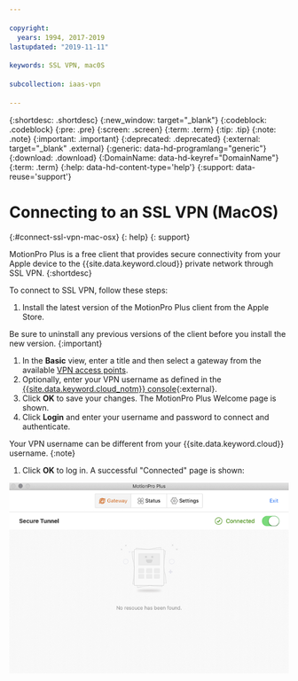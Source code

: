 ```yaml
---

copyright:
  years: 1994, 2017-2019
lastupdated: "2019-11-11"

keywords: SSL VPN, mac0S

subcollection: iaas-vpn

---
```


{:shortdesc: .shortdesc}
{:new_window: target="_blank"}
{:codeblock: .codeblock}
{:pre: .pre}
{:screen: .screen}
{:term: .term}
{:tip: .tip}
{:note: .note}
{:important: .important}
{:deprecated: .deprecated}
{:external: target="_blank" .external}
{:generic: data-hd-programlang="generic"}
{:download: .download}
{:DomainName: data-hd-keyref="DomainName"}
{:term: .term}
{:help: data-hd-content-type='help'}
{:support: data-reuse='support'}

# Connecting to an SSL VPN (MacOS)
{:#connect-ssl-vpn-mac-osx}
{: help}
{: support}

MotionPro Plus is a free client that provides secure connectivity from your Apple device to the {{site.data.keyword.cloud}} private network through SSL VPN.
{:shortdesc}

To connect to SSL VPN, follow these steps:

1. Install the latest version of the MotionPro Plus client from the Apple Store.

  Be sure to uninstall any previous versions of the client before you install the new version.
  {:important}

1. In the **Basic** view, enter a title and then select a gateway from the available [VPN access points](https://www.ibm.com/cloud/vpn-access).
1. Optionally, enter your VPN username as defined in the [{{site.data.keyword.cloud_notm}} console](https://{DomainName}/){:external}.
1. Click **OK** to save your changes. The MotionPro Plus Welcome page is shown.
1. Click **Login** and enter your username and password to connect and authenticate.

  Your VPN username can be different from your {{site.data.keyword.cloud}} username.
  {:note}

1. Click **OK** to log in. A successful "Connected" page is shown:

  ![SSL VPN connected page](images/motionpro_plus_connected.png)
